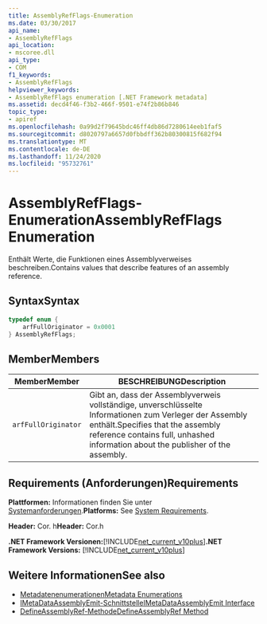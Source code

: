 ```yaml
---
title: AssemblyRefFlags-Enumeration
ms.date: 03/30/2017
api_name:
- AssemblyRefFlags
api_location:
- mscoree.dll
api_type:
- COM
f1_keywords:
- AssemblyRefFlags
helpviewer_keywords:
- AssemblyRefFlags enumeration [.NET Framework metadata]
ms.assetid: decd4f46-f3b2-466f-9501-e74f2b86b846
topic_type:
- apiref
ms.openlocfilehash: 0a99d2f79645bdc46ff4db86d7280614eeb1faf5
ms.sourcegitcommit: d8020797a6657d0fbbdff362b80300815f682f94
ms.translationtype: MT
ms.contentlocale: de-DE
ms.lasthandoff: 11/24/2020
ms.locfileid: "95732761"
---
```

# <a name="assemblyrefflags-enumeration"></a><span data-ttu-id="572b3-102">AssemblyRefFlags-Enumeration</span><span class="sxs-lookup"><span data-stu-id="572b3-102">AssemblyRefFlags Enumeration</span></span>

<span data-ttu-id="572b3-103">Enthält Werte, die Funktionen eines Assemblyverweises beschreiben.</span><span class="sxs-lookup"><span data-stu-id="572b3-103">Contains values that describe features of an assembly reference.</span></span>  
  
## <a name="syntax"></a><span data-ttu-id="572b3-104">Syntax</span><span class="sxs-lookup"><span data-stu-id="572b3-104">Syntax</span></span>  
  
```cpp  
typedef enum {  
    arfFullOriginator = 0x0001  
} AssemblyRefFlags;  
```  
  
## <a name="members"></a><span data-ttu-id="572b3-105">Member</span><span class="sxs-lookup"><span data-stu-id="572b3-105">Members</span></span>  
  
|<span data-ttu-id="572b3-106">Member</span><span class="sxs-lookup"><span data-stu-id="572b3-106">Member</span></span>|<span data-ttu-id="572b3-107">BESCHREIBUNG</span><span class="sxs-lookup"><span data-stu-id="572b3-107">Description</span></span>|  
|------------|-----------------|  
|`arfFullOriginator`|<span data-ttu-id="572b3-108">Gibt an, dass der Assemblyverweis vollständige, unverschlüsselte Informationen zum Verleger der Assembly enthält.</span><span class="sxs-lookup"><span data-stu-id="572b3-108">Specifies that the assembly reference contains full, unhashed information about the publisher of the assembly.</span></span>|  
  
## <a name="requirements"></a><span data-ttu-id="572b3-109">Requirements (Anforderungen)</span><span class="sxs-lookup"><span data-stu-id="572b3-109">Requirements</span></span>  

 <span data-ttu-id="572b3-110">**Plattformen:** Informationen finden Sie unter [Systemanforderungen](../../get-started/system-requirements.md).</span><span class="sxs-lookup"><span data-stu-id="572b3-110">**Platforms:** See [System Requirements](../../get-started/system-requirements.md).</span></span>  
  
 <span data-ttu-id="572b3-111">**Header:** Cor. h</span><span class="sxs-lookup"><span data-stu-id="572b3-111">**Header:** Cor.h</span></span>  
  
 <span data-ttu-id="572b3-112">**.NET Framework Versionen:**[!INCLUDE[net_current_v10plus](../../../../includes/net-current-v10plus-md.md)]</span><span class="sxs-lookup"><span data-stu-id="572b3-112">**.NET Framework Versions:** [!INCLUDE[net_current_v10plus](../../../../includes/net-current-v10plus-md.md)]</span></span>  
  
## <a name="see-also"></a><span data-ttu-id="572b3-113">Weitere Informationen</span><span class="sxs-lookup"><span data-stu-id="572b3-113">See also</span></span>

- [<span data-ttu-id="572b3-114">Metadatenenumerationen</span><span class="sxs-lookup"><span data-stu-id="572b3-114">Metadata Enumerations</span></span>](metadata-enumerations.md)
- [<span data-ttu-id="572b3-115">IMetaDataAssemblyEmit-Schnittstelle</span><span class="sxs-lookup"><span data-stu-id="572b3-115">IMetaDataAssemblyEmit Interface</span></span>](imetadataassemblyemit-interface.md)
- [<span data-ttu-id="572b3-116">DefineAssemblyRef-Methode</span><span class="sxs-lookup"><span data-stu-id="572b3-116">DefineAssemblyRef Method</span></span>](imetadataassemblyemit-defineassemblyref-method.md)
